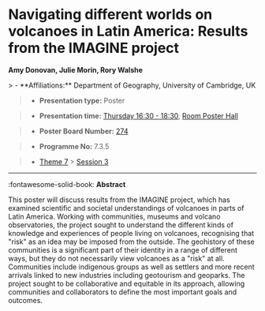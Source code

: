 # Navigating different worlds on volcanoes in Latin America: Results from the IMAGINE project

**Amy Donovan, Julie Morin, Rory Walshe**

<!-- more -->> - **Affiliations:** Department of Geography, University of Cambridge, UK

> - **Presentation type:** Poster

> - **Presentation time:** [Thursday 16:30 - 18:30](../sessions_comparison.md#__tabbed_3_6), [Room Poster Hall](../maps_venue.md#__tabbed_1_1)

> - **Poster Board Number:** [274](../map_poster_boards.md#thursday)

> - **Programme No:** 7.3.5

> - [Theme 7](../theme7.md) > [Session 3](../sessions/session-7-3.md)

--- 

:fontawesome-solid-book: **Abstract**

This poster will discuss results from the IMAGINE project, which has examined scientific and societal understandings of volcanoes in parts of Latin America. Working with communities, museums and volcano observatories, the project sought to understand the different kinds of knowledge and experiences of people living on volcanoes, recognising that "risk" as an idea may be imposed from the outside. The geohistory of these communities is a significant part of their identity in a range of different ways, but they do not necessarily view volcanoes as a "risk" at all. Communities include indigenous groups as well as settlers and more recent arrivals linked to new industries including geotourism and geoparks. The project sought to be collaborative and equitable in its approach, allowing communities and collaborators to define the most important goals and outcomes.

